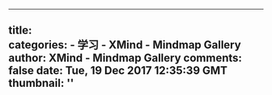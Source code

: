 
---
title:  
categories: 
    - 学习
    - XMind - Mindmap Gallery
author: XMind - Mindmap Gallery
comments: false
date: Tue, 19 Dec 2017 12:35:39 GMT
thumbnail: ''
---

<div>   
   
</div>
            
